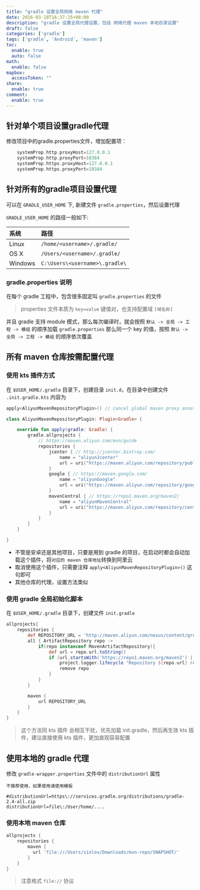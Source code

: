 ```yaml
---
title: "gradle 设置全局网络 maven 代理"
date: 2016-03-18T16:37:25+08:00
description: "gradle 设置全局代理设置，包括 网络代理 maven 本地目录设置"
draft: false
categories: ['gradle']
tags: ['gradle', 'Android', 'maven']
toc:
  enable: true
  auto: false
math:
  enable: false
mapbox:
  accessToken: ""
share:
  enable: true
comment:
  enable: true
---
```


## 针对单个项目设置gradle代理

修改项目中的gradle.properties文件，增加配置项：

```gradle
    systemProp.http.proxyHost=127.0.0.1
    systemProp.http.proxyPort=10384
    systemProp.https.proxyHost=127.0.0.1
    systemProp.https.proxyPort=10384
```

## 针对所有的gradle项目设置代理

可以在 `GRADLE_USER_HOME` 下, 新建文件 `gradle.properties`，然后设置代理

`GRADLE_USER_HOME` 的路径一般如下:

|系统|路径|
|:--|:--|
|Linux| `/home/<username>/.gradle/` |
|OS X| `/Users/<username>/.gradle/` |
|Windows| `C:\Users\<username>\.gradle\` |

### gradle.properties 说明

在每个 gradle 工程中，包含很多固定叫 `gradle.properties` 的文件

> properties 文件本质为 `key=value` 键值对，也支持配置域 `[域名称]`

并且 gradle 支持 module 模式，那么每次编译时，就会按照 `默认 -> 全局 -> 工程 -> 模组` 的顺序加载 `gradle.properties`
那么同一个 key 的值，按照 `默认 -> 全局 -> 工程 -> 模组` 的顺序依次覆盖


## 所有 maven 仓库按需配置代理

### 使用 kts 插件方式

在 `$USER_HOME/.gradle` 目录下，创建目录 `init.d`，在目录中创建文件 `.init.gradle.kts` 内容为

```kotlin
apply<AliyunMavenRepositoryPlugin>() // cancel global maven proxy annotation this line

class AliyunMavenRepositoryPlugin: Plugin<Gradle> {

    override fun apply(gradle: Gradle) {
        gradle.allprojects {
            // https://maven.aliyun.com/mvn/guide
            repositories {
                jcenter { // http://jcenter.bintray.com/
                    name = "aliyunJcenter"
                    url = uri("https://maven.aliyun.com/repository/public")
                }
                google { // https://maven.google.com/
                    name = "aliyunGoogle"
                    url = uri("https://maven.aliyun.com/repository/google")
                }
                mavenCentral { // https://repo1.maven.org/maven2/
                    name = "aliyunMavenCentral"
                    url = uri("https://maven.aliyun.com/repository/central")
                }
            }
        }
    }

}
```

- 不管是安卓还是其他项目，只要是用到 gradle 的项目，在启动时都会自动加载这个插件，将`对应的 maven 仓库地址`转换到阿里云
- 取消使用这个插件，只需要注释 `apply<AliyunMavenRepositoryPlugin>()` 这句即可
- 其他仓库的代理，设置方法类似

### 使用 gradle 全局初始化脚本

在 `$USER_HOME/.gradle` 目录下，创建文件 `init.gradle`

```groovy
allprojects{
    repositories {
        def REPOSITORY_URL = 'http://maven.aliyun.com/nexus/content/groups/public/'
        all { ArtifactRepository repo ->
            if(repo instanceof MavenArtifactRepository){
                def url = repo.url.toString()
                if (url.startsWith('https://repo1.maven.org/maven2') || url.startsWith('https://jcenter.bintray.com/')) {
                    project.logger.lifecycle "Repository ${repo.url} replaced by $REPOSITORY_URL."
                    remove repo
                }
            }
        }

        maven {
            url REPOSITORY_URL
        }
    }
}
```

> 这个方法同 kts 插件 会相互干扰，优先加载 init.gradle，然后再生效 kts 插件，建议直接使用 kts 插件，更加直观容易配置

## 使用本地的 gradle 代理

修改 `gradle-wrapper.properties` 文件中的 `distributionUrl` 属性

`不推荐使用，如果使用请使用模板`

```properties
#distributionUrl=https\://services.gradle.org/distributions/gradle-2.4-all.zip
distributionUrl=file\:/User/home/....
```

### 使用本地 maven 仓库

```groovy
allprojects {
    repositories {
        maven {
          url 'file:///Users/sinlov/Downloads/mvn-repo/SNAPSHOT/'
        }
    }
}
```

> 注意格式 `file://` 协议